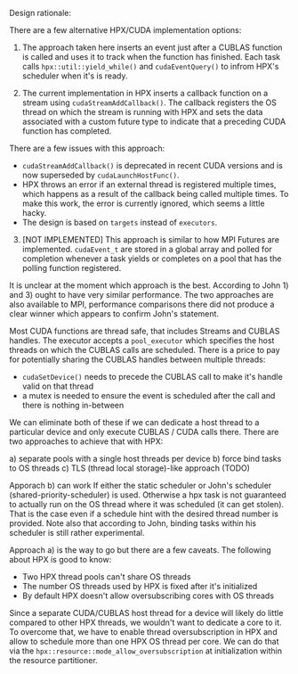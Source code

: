 Design rationale:

There are a few alternative HPX/CUDA implementation options:

1) The approach taken here inserts an event just after a CUBLAS function is called and uses it to
   track when the function has finished. Each task calls `hpx::util::yield_while()` and
   `cudaEventQuery()` to infrom HPX's scheduler when it's is ready.

2) The current implementation in HPX inserts a callback function on a stream using
   `cudaStreamAddCallback()`. The callback registers the OS thread on which the stream is running
   with HPX and sets the data associated with a custom future type to indicate that a preceding CUDA
   function has completed.

  There are a few issues with this approach:

   - `cudaStreamAddCallback()` is deprecated in recent CUDA versions and is now superseded by
     `cudaLaunchHostFunc()`.
   - HPX throws an error if an external thread is registered multiple times, which happens as a
     result of the callback being called multiple times. To make this work, the error is currently
     ignored, which seems a little hacky.
   - The design is based on `targets` instead of `executors`.

3) [NOT IMPLEMENTED] This approach is similar to how MPI Futures are implemented. `cudaEvent_t` are
   stored in a global array and polled for completion whenever a task yields or completes on a pool
   that has the polling function registered.

It is unclear at the moment which approach is the best. According to John 1) and 3) ought to have
very similar performance. The two approaches are also available to MPI, performance comparisons
there did not produce a clear winner which appears to confirm John's statement.

Most CUDA functions are thread safe, that includes Streams and CUBLAS handles. The executor accepts a
`pool_executor` which specifies the host threads on which the CUBLAS calls are scheduled. There is a
price to pay for potentially sharing the CUBLAS handles between multiple threads:

 - `cudaSetDevice()` needs to precede the CUBLAS call to make it's handle valid on that thread
 - a mutex is needed to ensure the event is scheduled after the call and there is nothing in-between

We can eliminate both of these if we can dedicate a host thread to a particular device and only
execute CUBLAS / CUDA calls there. There are two approaches to achieve that with HPX:

a) separate pools with a single host threads per device
b) force bind tasks to OS threads
c) TLS (thread local storage)-like approach (TODO)

Apporach b) can work If either the static scheduler or John's scheduler (shared-priority-scheduler)
is used. Otherwise a hpx task is not guaranteed to actually run on the OS thread where it was
scheduled (it can get stolen). That is the case even if a schedule hint with the desired thread
number is provided. Note also that according to John, binding tasks within his scheduler is still
rather experimental.

Approach a) is the way to go but there are a few caveats. The following about HPX is good to know:

- Two HPX thread pools can't share OS threads
- The number OS threads used by HPX is fixed after it's initialized
- By default HPX doesn't allow oversubscribing cores with OS threads

Since a separate CUDA/CUBLAS host thread for a device will likely do little compared to other HPX
threads, we wouldn't want to dedicate a core to it. To overcome that, we have to enable thread
oversubscription in HPX and allow to schedule more than one HPX OS thread per core. We can do that via
the `hpx::resource::mode_allow_oversubscription` at initialization within the resource partitioner.
